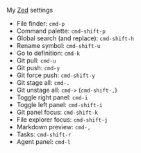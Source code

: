 My [Zed](https://zed.dev/) settings

- File finder: `cmd-p`
- Command palette: `cmd-shift-p`
- Global search (and replace): `cmd-shift-h`
- Rename symbol: `cmd-shift-u`
- Go to definition: `cmd-k`
- Git pull: `cmd-u`
- Git push: `cmd-y`
- Git force push: `cmd-shift-y`
- Git stage all: `cmd-.`
- Git unstage all: `cmd->` (`cmd-shift-,`)
- Toggle right panel: `cmd-i`
- Toggle left panel: `cmd-shift-i`
- Git panel focus: `cmd-shift-k`
- File explorer focus: `cmd-shift-j`
- Markdown preview: `cmd-,`
- Tasks: `cmd-shift-r`
- Agent panel: `cmd-l`
